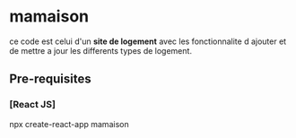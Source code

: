 # mamaison
ce code  est celui d'un <strong>site de logement</strong> avec les fonctionnalite d ajouter et de mettre a jour les differents types de logement.

## Pre-requisites
### [React JS]
npx create-react-app mamaison

